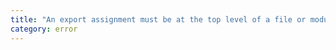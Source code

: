 ```yaml
---
title: "An export assignment must be at the top level of a file or module declaration."
category: error
---
```

